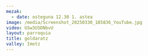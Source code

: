 ```yaml
---
mezak:
  - date: osteguna 12.30 1. astea
image: /media/Screenshot_20250330_185836_YouTube.jpg
video: GSw3U5DNbvU
layout: parroquia
title: goldaratz
valley: Imotz
---
```

